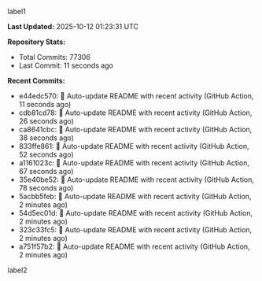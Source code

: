 
label1 
<!-- ACTIVITY_START -->
**Last Updated:** 2025-10-12 01:23:31 UTC

**Repository Stats:**
- Total Commits: 77306
- Last Commit: 11 seconds ago

**Recent Commits:**
- e44edc570: 🤖 Auto-update README with recent activity (GitHub Action, 11 seconds ago)
- cdb81cd78: 🤖 Auto-update README with recent activity (GitHub Action, 26 seconds ago)
- ca8641cbc: 🤖 Auto-update README with recent activity (GitHub Action, 38 seconds ago)
- 833ffe861: 🤖 Auto-update README with recent activity (GitHub Action, 52 seconds ago)
- a1161023c: 🤖 Auto-update README with recent activity (GitHub Action, 67 seconds ago)
- 35e40be52: 🤖 Auto-update README with recent activity (GitHub Action, 78 seconds ago)
- 5acbb5feb: 🤖 Auto-update README with recent activity (GitHub Action, 2 minutes ago)
- 54d5ec01d: 🤖 Auto-update README with recent activity (GitHub Action, 2 minutes ago)
- 323c33fc5: 🤖 Auto-update README with recent activity (GitHub Action, 2 minutes ago)
- a751f57b2: 🤖 Auto-update README with recent activity (GitHub Action, 2 minutes ago)
<!-- ACTIVITY_END -->

label2
